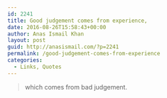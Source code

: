 ```yaml
---
id: 2241
title: Good judgement comes from experience,
date: 2016-08-26T15:58:43+00:00
author: Anas Ismail Khan
layout: post
guid: http://anasismail.com/?p=2241
permalink: /good-judgement-comes-from-experience
categories:
  - Links, Quotes
---
```

> which comes from bad judgement.